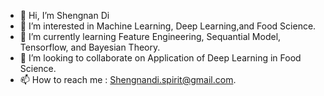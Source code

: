 - 👋 Hi, I’m Shengnan Di
- 👀 I’m interested in Machine Learning, Deep Learning,and Food Science.
- 🌱 I’m currently learning Feature Engineering, Sequantial Model, Tensorflow, and Bayesian Theory.
- 💞️ I’m looking to collaborate on Application of Deep Learning in Food Science.
- 📫 How to reach me : Shengnandi.spirit@gmail.com.

<!---
shengnandi/shengnandi is a ✨ special ✨ repository because its `README.md` (this file) appears on your GitHub profile.
You can click the Preview link to take a look at your changes.
--->
